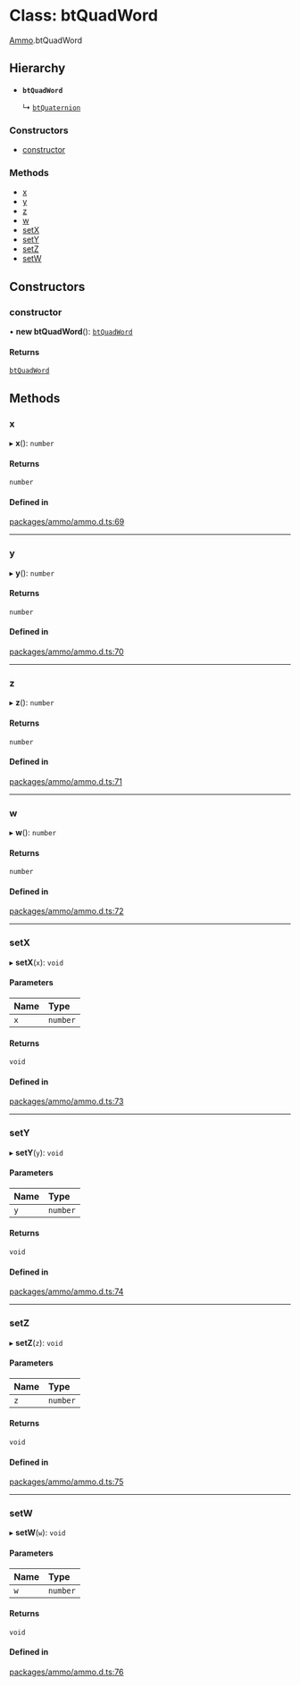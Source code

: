 # Class: btQuadWord

[Ammo](../modules/Ammo.md).btQuadWord

## Hierarchy

- **`btQuadWord`**

  ↳ [`btQuaternion`](Ammo.btQuaternion.md)

### Constructors

- [constructor](Ammo.btQuadWord.md#constructor)

### Methods

- [x](Ammo.btQuadWord.md#x)
- [y](Ammo.btQuadWord.md#y)
- [z](Ammo.btQuadWord.md#z)
- [w](Ammo.btQuadWord.md#w)
- [setX](Ammo.btQuadWord.md#setx)
- [setY](Ammo.btQuadWord.md#sety)
- [setZ](Ammo.btQuadWord.md#setz)
- [setW](Ammo.btQuadWord.md#setw)

## Constructors

### constructor

• **new btQuadWord**(): [`btQuadWord`](Ammo.btQuadWord.md)

#### Returns

[`btQuadWord`](Ammo.btQuadWord.md)

## Methods

### x

▸ **x**(): `number`

#### Returns

`number`

#### Defined in

[packages/ammo/ammo.d.ts:69](https://github.com/Orillusion/orillusion/blob/main/packages/ammo/ammo.d.ts#L69)

___

### y

▸ **y**(): `number`

#### Returns

`number`

#### Defined in

[packages/ammo/ammo.d.ts:70](https://github.com/Orillusion/orillusion/blob/main/packages/ammo/ammo.d.ts#L70)

___

### z

▸ **z**(): `number`

#### Returns

`number`

#### Defined in

[packages/ammo/ammo.d.ts:71](https://github.com/Orillusion/orillusion/blob/main/packages/ammo/ammo.d.ts#L71)

___

### w

▸ **w**(): `number`

#### Returns

`number`

#### Defined in

[packages/ammo/ammo.d.ts:72](https://github.com/Orillusion/orillusion/blob/main/packages/ammo/ammo.d.ts#L72)

___

### setX

▸ **setX**(`x`): `void`

#### Parameters

| Name | Type |
| :------ | :------ |
| `x` | `number` |

#### Returns

`void`

#### Defined in

[packages/ammo/ammo.d.ts:73](https://github.com/Orillusion/orillusion/blob/main/packages/ammo/ammo.d.ts#L73)

___

### setY

▸ **setY**(`y`): `void`

#### Parameters

| Name | Type |
| :------ | :------ |
| `y` | `number` |

#### Returns

`void`

#### Defined in

[packages/ammo/ammo.d.ts:74](https://github.com/Orillusion/orillusion/blob/main/packages/ammo/ammo.d.ts#L74)

___

### setZ

▸ **setZ**(`z`): `void`

#### Parameters

| Name | Type |
| :------ | :------ |
| `z` | `number` |

#### Returns

`void`

#### Defined in

[packages/ammo/ammo.d.ts:75](https://github.com/Orillusion/orillusion/blob/main/packages/ammo/ammo.d.ts#L75)

___

### setW

▸ **setW**(`w`): `void`

#### Parameters

| Name | Type |
| :------ | :------ |
| `w` | `number` |

#### Returns

`void`

#### Defined in

[packages/ammo/ammo.d.ts:76](https://github.com/Orillusion/orillusion/blob/main/packages/ammo/ammo.d.ts#L76)
